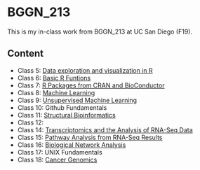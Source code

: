# BGGN_213
This is my in-class work from BGGN_213 at UC San Diego (F19).

## Content
- Class 5: [Data exploration and visualization in R](https://github.com/Jiaweitsui/bggn213/blob/master/Class_05/Class_05.md)
- Class 6: [Basic R Funtions](https://github.com/Jiaweitsui/bggn213/blob/master/Class_06/Class_06_R_Function.md)
- Class 7: [R Packages from CRAN and BioConductor](https://github.com/Jiaweitsui/bggn213/blob/master/Class_07/class_07.md)
- Class 8: [Machine Learning](https://github.com/Jiaweitsui/bggn213/blob/master/Class_08/class_08.md)
- Class 9: [Unsupervised Machine Learning](https://github.com/Jiaweitsui/bggn213/blob/master/Class_09/Class_09.md)
- Class 10: Github Fundamentals
- Class 11: [Structural Bioinformatics](https://github.com/Jiaweitsui/bggn213/blob/master/Class_11/Class_11.md)
- Class 12: 
- Class 14: [Transcriptomics and the Analysis of RNA-Seq Data](https://github.com/Jiaweitsui/bggn213/blob/master/Class_14/Class_14.md)
- Class 15: [Pathway Analysis from RNA-Seq Results](https://github.com/Jiaweitsui/bggn213/blob/master/Class_15/Class_15.md)
- Class 16: [Biological Network Analysis](https://github.com/Jiaweitsui/bggn213/blob/master/Class_16/Class_16.md)
- Class 17: UNIX Fundamentals 
- Class 18: [Cancer Genomics](https://github.com/Jiaweitsui/bggn213/blob/master/Class_18/Class_18.md)
